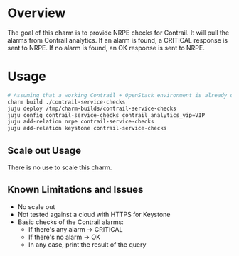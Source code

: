 # Overview

The goal of this charm is to provide NRPE checks for Contrail. It will pull the alarms from Contrail analytics. If an alarm is found, a CRITICAL response is sent to NRPE. If no alarm is found, an OK response is sent to NRPE.

# Usage

```bash
# Assuming that a working Contrail + OpenStack environment is already deployed with Nagios and NRPE
charm build ./contrail-service-checks
juju deploy /tmp/charm-builds/contrail-service-checks
juju config contrail-service-checks contrail_analytics_vip=VIP
juju add-relation nrpe contrail-service-checks
juju add-relation keystone contrail-service-checks
```


## Scale out Usage

There is no use to scale this charm.

## Known Limitations and Issues

* No scale out
* Not tested against a cloud with HTTPS for Keystone
* Basic checks of the Contrail alarms:
  * If there's any alarm -> CRITICAL
  * If there's no alarm -> OK
  * In any case, print the result of the query

